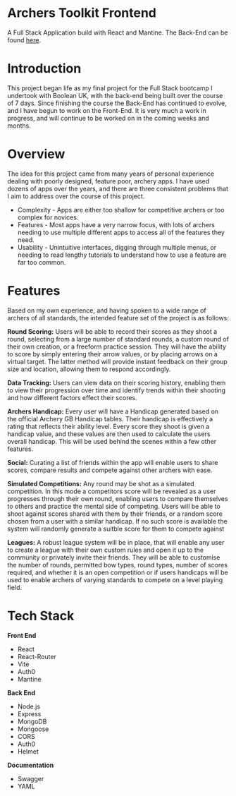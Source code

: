# Archers Toolkit Frontend
A Full Stack Application build with React and Mantine. The Back-End can be found [here](https://github.com/alexjshaw/Archers-Toolkit-Backend).

# Introduction
This project began life as my final project for the Full Stack bootcamp I undertook with Boolean UK, with the back-end being built over the course of 7 days. Since finishing the course the Back-End has continued to evolve, and I have begun to work on the Front-End. It is very much a work in progress, and will continue to be worked on in the coming weeks and months.

# Overview
The idea for this project came from many years of personal experience dealing with poorly designed, feature poor, archery apps. I have used dozens of apps over the years, and there are three consistent problems that I aim to address over the course of this project.

- Complexity - Apps are either too shallow for competitive archers or  too complex for novices.
- Features - Most apps have a very narrow focus, with lots of archers needing to use multiple different apps to access all of the features they need.
- Usability - Unintuitive interfaces, digging through multiple menus, or needing to read lengthy tutorials to understand how to use a feature are far too common.

# Features
Based on my own experience, and having spoken to a wide range of archers of all standards, the intended feature set of the project is as follows:

**Round Scoring:**  Users will be able to record their scores as they shoot a round, selecting from a large number of standard rounds, a custom round of their own creation, or a freeform practice session. They will have the ability to score by simply entering their arrow values, or by placing arrows on a virtual target. The latter method will provide instant feedback on their group size and location, allowing them to respond accordingly.

**Data Tracking:**  Users can view data on their scoring history, enabling them to view their progression over time and identify trends within their shooting and how different factors effect their scores.

**Archers Handicap:**  Every user will have a Handicap generated based on the official Archery GB Handicap tables. Their handicap is effectively a rating that reflects their ability level. Every score they shoot is given a handicap value, and these values are then used to calculate the users overall handicap. This will be used behind the scenes within a few other features.

**Social:**  Curating a list of friends within the app will enable users to share scores, compare results and compete against other archers with ease.

**Simulated Competitions:**  Any round may be shot as a simulated competition. In this mode a competitors score will be revealed as a user progresses through their own round, enabling users to compare themselves to others and practice the mental side of competing. Users will be able to shoot against scores shared with them by their friends, or a random score chosen from a user with a similar handicap. If no such score is available the system will randomly generate a suitble score for them to compete against

**Leagues:**  A robust league system will be in place, that will enable any user to create a league with their own custom rules and open it up to the community or privately invite their friends. They will be able to customise the number of rounds, permitted bow types, round types, number of scores required, and whether it is an open competition or if users handicaps will be used to enable archers of varying standards to compete on a level playing field.

# Tech Stack
**Front End**

-   React
-   React-Router
-   Vite
-   Auth0
-   Mantine

**Back End**

-   Node.js
-   Express
-   MongoDB
-   Mongoose
-   CORS
-   Auth0
-   Helmet

**Documentation**

-   Swagger
-   YAML
